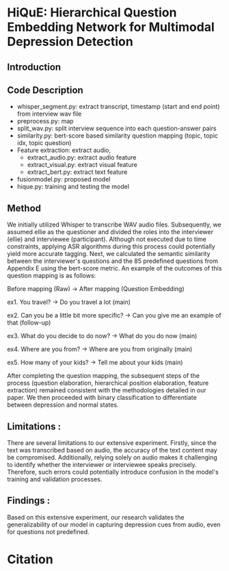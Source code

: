 # HiQuE: Hierarchical Question Embedding Network for Multimodal Depression Detection


## Introduction 

## Code Description

- whisper_segment.py: extract transcript, timestamp (start and end point) from interview wav file
- preprocess.py: map
- split_wav.py: split interview sequence into each question-answer pairs
- similarity.py: bert-score based similarity question mapping (topic, topic idx, topic question) 
- Feature extraction: extract audio,
  - extract_audio.py: extract audio feature
  - extract_visual.py: extract visual feature
  - extract_bert.py: extract text feature
- fusionmodel.py: proposed model
- hique.py: training and testing the model
  

## Method
We initially utilized Whisper to transcribe WAV audio files. Subsequently, we assumed ellie as the questioner and divided the roles into the interviewer (ellie) and interviewee (participant). Although not executed due to time constraints, applying ASR algorithms during this process could potentially yield more accurate tagging. Next, we calculated the semantic similarity between the interviewer's questions and the 85 predefined questions from Appendix E using the bert-score metric. An example of the outcomes of this question mapping is as follows:


Before mapping (Raw) -> After mapping (Question Embedding)

ex1. You travel? -> Do you travel a lot (main) 

ex2.  Can you be a little bit more specific? ->  Can you give me an example of that (follow-up) 

ex3. What do you decide to do now? -> What do you do now (main) 

ex4. Where are you from? ->  Where are you from originally (main) 

ex5. How many of your kids? ->  Tell me about your kids (main) 


After completing the question mapping, the subsequent steps of the process (question elaboration, hierarchical position elaboration, feature extraction) remained consistent with the methodologies detailed in our paper. We then proceeded with binary classification to differentiate between depression and normal states.


## Limitations : 
There are several limitations to our extensive experiment. Firstly, since the text was transcribed based on audio, the accuracy of the text content may be compromised. Additionally, relying solely on audio makes it challenging to identify whether the interviewer or interviewee speaks precisely. Therefore, such errors could potentially introduce confusion in the model's training and validation processes.

## Findings : 
Based on this extensive experiment, our research validates the generalizability of our model in capturing depression cues from audio, even for questions not predefined.



# Citation 
